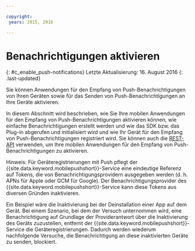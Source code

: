 ```yaml
---

copyright:
 years: 2015, 2016

---
```


# Benachrichtigungen aktivieren
{: #c_enable_push-notifications}
Letzte Aktualisierung: 16. August 2016
{: .last-updated}

Sie können Anwendungen für den Empfang von Push-Benachrichtigungen von Ihren Geräten sowie für das Senden von Push-Benachrichtigungen an Ihre Geräte aktivieren.

In diesem Abschnitt wird beschrieben, wie Sie Ihre mobilen Anwendungen für den Empfang von Push-Benachrichtigungen aktivieren können, wie einfache Benachrichtigungen erstellt werden und wie das SDK bzw. das Plug-in abgerufen und initialisiert wird und wie Ihr Gerät für den Empfang von Push-Benachrichtigungen registriert wird. Sie können auch die [REST-API](t_restapi.html) verwenden, um Ihre mobilen Anwendungen für den Empfang von Push-Benachrichtigungen zu aktivieren.

Hinweis: Für Geräteregistrierungen mit Push pflegt der {{site.data.keyword.mobilepushshort}}-Service eine eindeutige Referenz auf Tokens, die von Benachrichtigungsprovidern ausgegeben werden (d. h. APNs für Apple oder GCM für Google). Der Benachrichtigungsprovider des {{site.data.keyword.mobilepushshort}}-Service kann diese Tokens aus diversen Gründen inaktivieren.  

Ein Beispiel wäre die Inaktivierung bei der Deinstallation einer App auf dem Gerät. Bei einem Szenario, bei dem der Versuch unternommen wird, eine Benachrichtigung auf Grundlage der Providerantwort über die Inaktivierung des Geräts zuzustellen, entfernt der {{site.data.keyword.mobilepushshort}}-Service die Geräteregistrierungen. Dadurch werden wiederum nachfolgende Versuche, die Benachrichtigung an diese inaktivierten Geräte zu senden, blockiert.
